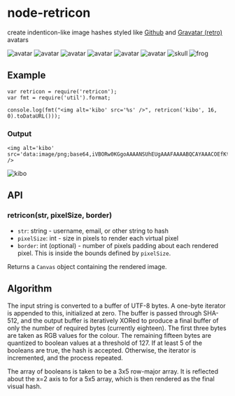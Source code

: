 node-retricon
=============

create indenticon-like image hashes styled like [Github][ghid] and
[Gravatar (retro)][gravatar] avatars

![avatar](https://raw.github.com/sehrgut/node-retricon/master/examples/images/01.png)
![avatar](https://raw.github.com/sehrgut/node-retricon/master/examples/images/02.png)
![avatar](https://raw.github.com/sehrgut/node-retricon/master/examples/images/03.png)
![avatar](https://raw.github.com/sehrgut/node-retricon/master/examples/images/04.png)
![avatar](https://raw.github.com/sehrgut/node-retricon/master/examples/images/05.png)
![avatar](https://raw.github.com/sehrgut/node-retricon/master/examples/images/06.png)
![skull](https://raw.github.com/sehrgut/node-retricon/master/examples/images/07.png)
![frog](https://raw.github.com/sehrgut/node-retricon/master/examples/images/08.png)

## Example

	var retricon = require('retricon');
	var fmt = require('util').format;

	console.log(fmt("<img alt='kibo' src='%s' />", retricon('kibo', 16, 0).toDataURL()));

### Output
	<img alt='kibo' src='data:image/png;base64,iVBORw0KGgoAAAANSUhEUgAAAFAAAABQCAYAAACOEfKtAAAABmJLR0QA/wD/AP+gvaeTAAAA60lEQVR4nO3aQQ0CQRBFwV2CBgwiAR1IwCAmQEQdfiCv7rs9eZlTZ87n+/45hh631ynfr89/WQ7/BwVEBUQFRAVEBUQFRAVEBUQFRAVEBUQFRAVEBURX/cF6n7ee3w1EBUQFRAVEBUQFRAVEBUQFRAVEBUQFRAVEBUQFRLRLO47f3+fp/G4gKiAqICogKiAqICogKiAqICogKiAqICogKiAqIDrX+7S13geOFRAVEBUQFRAVEBUQFRAVEBUQFRAVEBUQFRAVEM3fB671PnCsgKiAqICogKiAqICogKiAqICogKiAqICogKiA6AvEwSJRyc4JigAAAABJRU5ErkJggg==' />
![kibo](https://raw.github.com/sehrgut/node-retricon/master/examples/images/kibo.png)

## API

### retricon(str, pixelSize, border)

* `str`: string - username, email, or other string to hash
* `pixelSize`: int - size in pixels to render each virtual pixel
* `border`: int (optional) - number of pixels padding about each rendered pixel.
  This is inside the bounds defined by `pixelSize`.

Returns a `Canvas` object containing the rendered image.

## Algorithm

The input string is converted to a buffer of UTF-8 bytes. A one-byte iterator
is appended to this, initialized at zero. The buffer is passed through SHA-512,
and the output buffer is iteratively XORed to produce a final buffer of only
the number of required bytes (currently eighteen). The first three bytes are
taken as RGB values for the colour. The remaining fifteen bytes are quantized
to boolean values at a threshold of 127. If at least 5 of the booleans are true,
the hash is accepted. Otherwise, the iterator is incremented, and the process
repeated.

The array of booleans is taken to be a 3x5 row-major array. It is reflected
about the x=2 axis to for a 5x5 array, which is then rendered as the final
visual hash.

[ghid]: https://github.com/blog/1586-identicons
[gravatar]: https://en.gravatar.com/site/implement/images/
